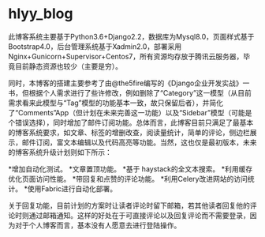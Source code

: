 # hlyy_blog

  此博客系统主要基于Python3.6+Django2.2，数据库为Mysql8.0，页面样式基于Bootstrap4.0，后台管理系统基于Xadmin2.0，部署采用Nginx+Gunicorn+Supervisor+Centos7，所有资源均存放于腾讯云服务器，毕竟目前静态资源也较少（主要是穷）。

  同时，本博客的搭建主要参考了由@the5fire编写的《Django企业开发实战》一书，但根据个人需求进行了些许修改，例如删除了“Category”这一模型（从目前需求看来此模型与“Tag”模型的功能基本一致，故只保留后者），并简化了“Comments”App（但计划在未来完善这一功能）以及“Sidebar”模型（可能是个错误选择），同时增加了邮件订阅功能。总体而言，此博客目前只满足了最基本的博客系统要求，如文章、标签的增删改查，阅读量统计，简单的评论，侧边栏展示，邮件订阅，富文本编辑以及代码高亮等功能。当然，这也仅是最初版本，未来的博客系统升级计划则如下所示：
  
*增加自动化测试。
*文章置顶功能。
*基于 haystack的全文本搜索。
*利用缓存优化页面访问性能。
*带回复和点赞的评论功能。
*利用Celery改进网站的访问统计。
*使用Fabric进行自动化部署。

关于回复功能，目前计划的方案时让读者评论时留下邮箱，若其他读者回复他的评论时则通过邮箱通知。这样的好处在于可直接评论以及回复评论而不需要登录，因为对于个人博客而言，基本没有人愿意去进行登陆操作。

